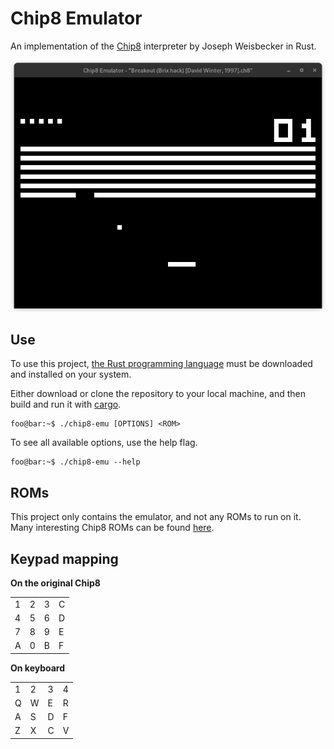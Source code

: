 # Chip8 Emulator

An implementation of the [Chip8](https://en.wikipedia.org/wiki/CHIP-8) interpreter by Joseph Weisbecker in Rust.

<p align="center">
  <img width="600"
       alt="Example Window"
       src="./extra/example_window.png">
</p>

## Use

To use this project, [the Rust programming language](https://www.rust-lang.org/) must be downloaded and installed on your system.

Either download or clone the repository to your local machine, and then build and run it with [cargo](https://doc.rust-lang.org/cargo/index.html).

```console
foo@bar:~$ ./chip8-emu [OPTIONS] <ROM>
```

To see all available options, use the help flag.

```console
foo@bar:~$ ./chip8-emu --help
```

## ROMs

This project only contains the emulator, and not any ROMs to run on it. Many interesting Chip8 ROMs can be found [here](https://github.com/kripod/chip8-roms).

## Keypad mapping

**On the original Chip8**

|     |     |     |     |
| --- | --- | --- | --- |
| 1   | 2   | 3   | C   |
| 4   | 5   | 6   | D   |
| 7   | 8   | 9   | E   |
| A   | 0   | B   | F   |

**On keyboard**

|     |     |     |     |
| --- | --- | --- | --- |
| 1   | 2   | 3   | 4   |
| Q   | W   | E   | R   |
| A   | S   | D   | F   |
| Z   | X   | C   | V   |
